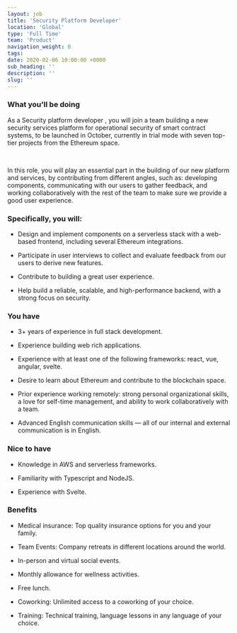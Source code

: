 ```yaml
---
layout: job
title: 'Security Platform Developer'
location: 'Global'
type: 'Full Time'
team: 'Product'
navigation_weight: 0
tags:
date: 2020-02-06 10:00:00 +0000
sub_heading: ''
description: ''
slug: ''
---
```


<div class="requirements">
  <h3 class="job-description-title">What you'll be doing</h3>
  <p>
    As a Security platform developer , you will join a team building a new security services platform for operational security of smart contract systems, to be launched in October, currently in trial mode with seven top-tier projects from the Ethereum space.
  </p>
  <br>
  <p>
    In this role, you will play an essential part in the building of our new platform and services, by contributing from different angles, such as: developing components, communicating with our users to gather feedback, and working collaboratively with the rest of the team to make sure we provide a good user experience.
  </p>
</div>

<div class="requirements">
  <h3 class="job-description-title"> Specifically, you will:</h3>
  <ul>
    <li><p>
      Design and implement components on a serverless stack with a web-based frontend, including several Ethereum integrations.
    </p></li>
    <li><p>
      Participate in user interviews to collect and evaluate feedback from our users to derive new features.
    </p></li>
    <li><p>
      Contribute to building a great user experience.
    </p></li>
    <li><p>
      Help build a reliable, scalable, and high-performance backend, with a strong focus on security.
    </p></li>
  </ul>
</div>

<div class="requirements">
  <h3 class="job-description-title">You have</h3>
  <ul>
    <li><p>
      3+ years of experience in full stack development.
    </p></li>
    <li><p>
      Experience building web rich applications.
    </p></li>
    <li><p>
      Experience with at least one of the following frameworks: react, vue, angular, svelte.
    </p></li>
    <li><p>
      Desire to learn about Ethereum and contribute to the blockchain space.
    </p></li>
    <li><p>
      Prior experience working remotely: strong personal organizational skills, a love for self-time management, and ability to work collaboratively with a team.
    </p></li>
    <li><p>
      Advanced English communication skills — all of our internal and external communication is in English.
    </p></li>
  </ul>
</div>

<div class="requirements">
  <h3 class="job-description-title">Nice to have</h3>
  <ul>
    <li><p>
      Knowledge in AWS and serverless frameworks.
    </p></li>
    <li><p>
      Familiarity with Typescript and NodeJS.
    </p></li>
    <li><p>
      Experience with Svelte.
    </p></li>
  </ul>
</div>

<div class="requirements">
  <h3 class="job-description-title">Benefits</h3>
  <ul>
    <li><p>
      Medical insurance: Top quality insurance options for you and your family. 
    </p></li>
    <li><p>
      Team Events: Company retreats in different locations around the world.
    </p></li>
    <li><p>
      In-person and virtual social events.
    </p></li>
    <li><p>
      Monthly allowance for wellness activities.
    </p></li>
    <li><p>
      Free lunch.
    </p></li>
    <li><p>
      Coworking: Unlimited access to a coworking of your choice.
    </p></li>
    <li><p>
      Training: Technical training, language lessons in any language of your choice.
    </p></li>
  </ul>
</div>
